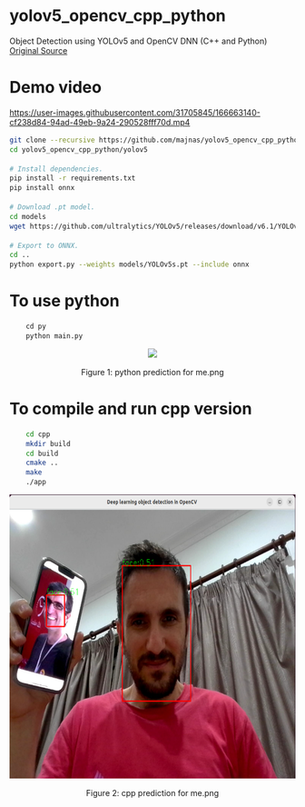 
# yolov5_opencv_cpp_python
Object Detection using YOLOv5 and OpenCV DNN (C++ and Python)
[Original Source](https://learnopencv.com/object-detection-using-yolov5-and-opencv-dnn-in-c-and-python/)

# Demo video
https://user-images.githubusercontent.com/31705845/166663140-cf238d84-94ad-49eb-9a24-290528fff70d.mp4



```bash
git clone --recursive https://github.com/majnas/yolov5_opencv_cpp_python.git
cd yolov5_opencv_cpp_python/yolov5

# Install dependencies.
pip install -r requirements.txt
pip install onnx

# Download .pt model.
cd models
wget https://github.com/ultralytics/YOLOv5/releases/download/v6.1/YOLOv5s.pt

# Export to ONNX.
cd ..
python export.py --weights models/YOLOv5s.pt --include onnx
```


# To use python
```python
    cd py
    python main.py
```
<div align="center">
  <img src="./data/me_py_pred.png" height="500">
</div>
<p align="center">
  Figure 1: python prediction for me.png
</p>


# To compile and run cpp version
```bash
    cd cpp
    mkdir build
    cd build
    cmake ..
    make     
    ./app
```

<div align="center">
  <img src="./data/me_cpp_pred.png" height="500">
</div>
<p align="center">
  Figure 2: cpp prediction for me.png
</p>
